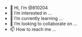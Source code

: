 - 👋 Hi, I’m @810204
- 👀 I’m interested in ...
- 🌱 I’m currently learning ...
- 💞️ I’m looking to collaborate on ...
- 📫 How to reach me ...

<!---
810204/810204 is a ✨ special ✨ repository because its `README.md` (this file) appears on your GitHub profile.
You can click the Preview link to take a look at your changes.
--->
